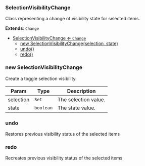 <a name="SelectionVisibilityChange"></a>

### SelectionVisibilityChange 
Class representing a change of visibility state for selected items.


**Extends**: <code>Change</code>  

* [SelectionVisibilityChange ⇐ <code>Change</code>](#SelectionVisibilityChange)
    * [new SelectionVisibilityChange(selection, state)](#new-SelectionVisibilityChange)
    * [undo()](#undo)
    * [redo()](#redo)

<a name="new_SelectionVisibilityChange_new"></a>

### new SelectionVisibilityChange
Create a toggle selection visibility.


| Param | Type | Description |
| --- | --- | --- |
| selection | <code>Set</code> | The selection value. |
| state | <code>boolean</code> | The state value. |

<a name="SelectionVisibilityChange+undo"></a>

### undo
Restores previous visibility status of the selected items


<a name="SelectionVisibilityChange+redo"></a>

### redo
Recreates previous visibility status of the selected items


